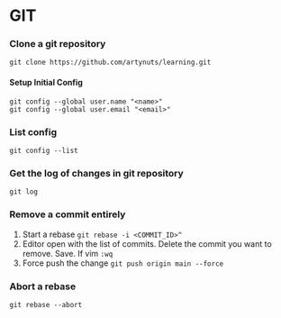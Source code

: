 # GIT

### Clone a git repository

```
git clone https://github.com/artynuts/learning.git
```

#### Setup Initial Config

```
git config --global user.name "<name>"
git config --global user.email "<email>"
```

### List config

```
git config --list
```


### Get the log of changes in git repository

```
git log
```

### Remove a commit entirely

1. Start a rebase `git rebase -i <COMMIT_ID>^`
2. Editor open with the list of commits. Delete the commit you want to remove. Save. If vim `:wq`
3. Force push the change `git push origin main --force`

### Abort a rebase

```
git rebase --abort
```

